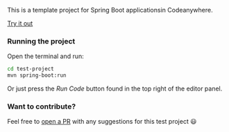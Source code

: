 This is a template project for Spring Boot applicationsin Codeanywhere.

[Try it out](https://app.codeanywhere.com/#https://github.com/Codeanywhere-Templates/spring-boot)

### Running the project

Open the terminal and run:
```sh
cd test-project
mvn spring-boot:run
```
Or just press the *Run Code* button found in the top right of the editor panel.
### Want to contribute?

Feel free to [open a PR](https://github.com/Codeanywhere-Templates/spring-boot) with any suggestions for this test project 😃 